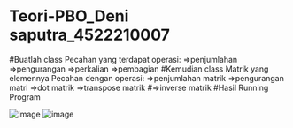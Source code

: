 # Teori-PBO_Deni saputra_4522210007
#Buatlah class Pecahan yang terdapat operasi: =>penjumlahan =>pengurangan =>perkalian =>pembagian
#Kemudian class Matrik yang elemennya Pecahan dengan operasi: =>penjumlahan matrik =>pengurangan matri =>dot matrik =>transpose matrik #=>inverse matrik
#Hasil Running Program

![image](https://github.com/DeniSaputra1/Teori-PBO/assets/145963420/1c267332-252b-44d7-b4c2-0c0bcf7a4fc3)
![image](https://github.com/DeniSaputra1/Teori-PBO/assets/145963420/19562c6b-e58e-4552-a165-8b7920a776f3)
